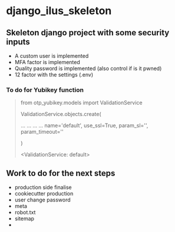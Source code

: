 # django_ilus_skeleton

## Skeleton django project with some security inputs

- A custom user is implemented
- MFA factor is implemented
- Quality password is implemented (also control if is it pwned)
- 12 factor with the settings (.env)

### To do for Yubikey function
> from otp_yubikey.models import ValidationService
> 
> ValidationService.objects.create(
> 
> ... ... ... ... name='default', use_ssl=True, param_sl='', param_timeout=''
> 
> )
> 
><ValidationService: default>

## Work to do for the next steps

- production side finalise
- cookiecutter production
- user change password
- meta 
- robot.txt
- sitemap
- 
